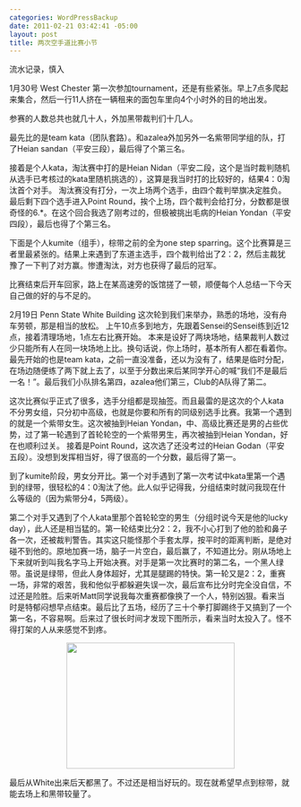 ```yaml
--- 
categories: WordPressBackup
date: 2011-02-21 03:42:41 -05:00
layout: post
title: 两次空手道比赛小节
---
```

流水记录，慎入
<!--more-->
1月30号 West Chester
第一次参加tournament，还是有些紧张。早上7点多爬起来集合，然后一行11人挤在一辆租来的面包车里向4个小时外的目的地出发。

参赛的人数总共也就几十人，外加黑带裁判们十几人。

最先比的是team kata（团队套路）。和azalea外加另外一名紫带同学组的队，打了Heian sandan（平安三段），最后得了个第三名。

接着是个人kata，淘汰赛中打的是Heian Nidan（平安二段，这个是当时裁判随机从选手已考核过的kata里随机挑选的），这算是我当时打的比较好的，结果4：0淘汰首个对手。
淘汰赛没有打分，一次上场两个选手，由四个裁判举旗决定胜负。最后剩下四个选手进入Point Round，挨个上场，四个裁判会给打分，分数都是很奇怪的6.*。在这个回合我选了刚考过的，但极被挑出毛病的Heian Yondan（平安四段），最后也得了个第三名。

下面是个人kumite（组手），棕带之前的全为one step sparring。这个比赛算是三者里最紧张的。结果上来遇到了东道主选手，四个裁判给出了2：2，然后主裁犹豫了一下判了对方赢。惨遭淘汰，对方也获得了最后的冠军。

比赛结束后开车回家，路上在某高速旁的饭馆搓了一顿，顺便每个人总结一下今天自己做的好的与不足的。

2月19日 Penn State White Building
这次轮到我们来举办，熟悉的场地，没有舟车劳顿，那是相当的放松。
上午10点多到地方，先跟着Sensei的Sensei练到近12点，接着清理场地，1点左右比赛开始。
本来是设好了两块场地，结果裁判人数过少只能所有人在同一块场地上比。换句话说，你上场时，基本所有人都在看着你。
最先开始的也是team kata，之前一直没准备，还以为没有了，结果是临时分配，在场边随便练了两下就上去了，以至于分数出来后某同学开心的喊“我们不是最后一名！”。最后我们小队排名第四，azalea他们第三，Club的A队得了第二。

这次比赛似乎正式了很多，选手分组都是现抽签。而且最雷的是这次的个人kata不分男女组，只分初中高级，也就是你要和所有的同级别选手比赛。我第一个遇到的就是一个紫带女生。这次被抽到Heian Yondan，中、高级比赛还是男的占些优势，过了第一轮遇到了首轮轮空的一个紫带男生，再次被抽到Heian Yondan，好在也顺利过关。
接着是Point Round，这次选了还没考过的Heian Godan（平安五段）。没想到发挥相当好，得了很高的一个分数，最后得了第一。

到了kumite阶段，男女分开比。第一个对手遇到了第一次考试中kata里第一个遇到的绿带，很轻松的4：0淘汰了他。此人似乎记得我，分组结束时就问我现在什么等级的（因为紫带分4，5两级）。

第二个对手又遇到了个人kata里那个首轮轮空的男生（分组时说今天是他的lucky day），此人还是相当猛的。第一轮结束比分2：2，我不小心打到了他的脸和鼻子各一次，还被裁判警告。其实这只能怪那个手套太厚，按平时的距离判断，是绝对碰不到他的。原地加赛一场，脑子一片空白，最后赢了，不知道比分。刚从场地上下来就听到叫我名字马上开始决赛。对手是第一次比赛时的第二名，一个黑人绿带。虽说是绿带，但此人身体超好，尤其是腿踢的特快。第一轮又是2：2，重赛一场，非常的艰苦，我和他似乎都躲避失误一次，最后宣布比分时完全没自信，不过还是险胜。后来听Matt同学说我每次重赛都像换了一个人，特别凶狠。看来当时是特郁闷想早点结束。最后比了五场，经历了三十个拳打脚踢终于又搞到了一个第一名，不容易啊。后来过了很长时间才发现下图所示，看来当时太投入了。怪不得打架的人从来感觉不到疼。
<p style="text-align: center;"><a href="http://ztnote.com/wp-content/uploads/2011/02/arm.jpg"><img class="size-medium wp-image-4612 aligncenter" title="arm" src="http://ztnote.com/wp-content/uploads/2011/02/arm-300x225.jpg" alt="" width="300" height="225" /></a></p>

最后从White出来后天都黑了。不过还是相当好玩的。现在就希望早点到棕带，就能去场上和黑带较量了。
